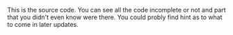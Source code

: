 This is the source code. You can see all the code incomplete or not and part that you didn't even know were there.
You could probly find hint as to what to come in later updates.